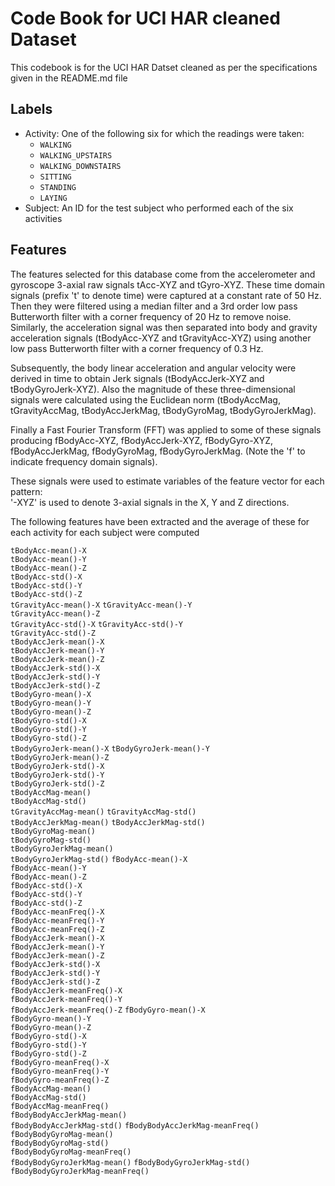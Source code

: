 # Code Book for UCI HAR cleaned Dataset
This codebook is for the UCI HAR Datset cleaned as per the specifications given in the README.md file

## Labels

- Activity: One of the following six for which the readings were taken:
  - `WALKING`
  - `WALKING_UPSTAIRS`
  - `WALKING_DOWNSTAIRS`
  - `SITTING`
  - `STANDING`
  - `LAYING`
- Subject: An ID for the test subject who performed each of the six activities

## Features

The features selected for this database come from the accelerometer and gyroscope 3-axial raw signals tAcc-XYZ and tGyro-XYZ.
These time domain signals (prefix 't' to denote time) were captured at a constant rate of 50 Hz. Then they were filtered using a median filter and a 3rd order low pass Butterworth filter with a corner frequency of 20 Hz to remove noise. Similarly, the acceleration signal was then separated into body and gravity acceleration signals (tBodyAcc-XYZ and tGravityAcc-XYZ) using another low pass Butterworth filter with a corner frequency of 0.3 Hz. 

Subsequently, the body linear acceleration and angular velocity were derived in time to obtain Jerk signals (tBodyAccJerk-XYZ and tBodyGyroJerk-XYZ). Also the magnitude of these three-dimensional signals were calculated using the Euclidean norm (tBodyAccMag, tGravityAccMag, tBodyAccJerkMag, tBodyGyroMag, tBodyGyroJerkMag).

Finally a Fast Fourier Transform (FFT) was applied to some of these signals producing fBodyAcc-XYZ, fBodyAccJerk-XYZ, fBodyGyro-XYZ, fBodyAccJerkMag, fBodyGyroMag, fBodyGyroJerkMag. (Note the 'f' to indicate frequency domain signals). 

These signals were used to estimate variables of the feature vector for each pattern:  
'-XYZ' is used to denote 3-axial signals in the X, Y and Z directions.

The following features have been extracted and the average of these for each activity for each subject were computed

`tBodyAcc-mean()-X`                
`tBodyAcc-mean()-Y`             
`tBodyAcc-mean()-Z`                
`tBodyAcc-std()-X`             
`tBodyAcc-std()-Y`                 
`tBodyAcc-std()-Z`              
`tGravityAcc-mean()-X`
`tGravityAcc-mean()-Y`          
`tGravityAcc-mean()-Z`             
`tGravityAcc-std()-X`
`tGravityAcc-std()-Y`              
`tGravityAcc-std()-Z`           
`tBodyAccJerk-mean()-X`            
`tBodyAccJerk-mean()-Y`         
`tBodyAccJerk-mean()-Z`            
`tBodyAccJerk-std()-X`          
`tBodyAccJerk-std()-Y`             
`tBodyAccJerk-std()-Z`          
`tBodyGyro-mean()-X`               
`tBodyGyro-mean()-Y`            
`tBodyGyro-mean()-Z`               
`tBodyGyro-std()-X`            
`tBodyGyro-std()-Y`                
`tBodyGyro-std()-Z`             
`tBodyGyroJerk-mean()-X`
`tBodyGyroJerk-mean()-Y`        
`tBodyGyroJerk-mean()-Z`           
`tBodyGyroJerk-std()-X`        
`tBodyGyroJerk-std()-Y`            
`tBodyGyroJerk-std()-Z`         
`tBodyAccMag-mean()`               
`tBodyAccMag-std()`            
`tGravityAccMag-mean()`
`tGravityAccMag-std()`         
`tBodyAccJerkMag-mean()`
`tBodyAccJerkMag-std()`        
`tBodyGyroMag-mean()`            
`tBodyGyroMag-std()`        
`tBodyGyroJerkMag-mean()`          
`tBodyGyroJerkMag-std()`
`fBodyAcc-mean()-X`           
`fBodyAcc-mean()-Y`             
`fBodyAcc-mean()-Z`                
`fBodyAcc-std()-X`              
`fBodyAcc-std()-Y`                 
`fBodyAcc-std()-Z`         
`fBodyAcc-meanFreq()-X`            
`fBodyAcc-meanFreq()-Y`         
`fBodyAcc-meanFreq()-Z`            
`fBodyAccJerk-mean()-X`         
`fBodyAccJerk-mean()-Y`            
`fBodyAccJerk-mean()-Z`         
`fBodyAccJerk-std()-X`             
`fBodyAccJerk-std()-Y`          
`fBodyAccJerk-std()-Z`        
`fBodyAccJerk-meanFreq()-X`     
`fBodyAccJerk-meanFreq()-Y`        
`fBodyAccJerk-meanFreq()-Z`
`fBodyGyro-mean()-X`               
`fBodyGyro-mean()-Y`            
`fBodyGyro-mean()-Z`               
`fBodyGyro-std()-X`             
`fBodyGyro-std()-Y`                
`fBodyGyro-std()-Z`        
`fBodyGyro-meanFreq()-X`           
`fBodyGyro-meanFreq()-Y`       
`fBodyGyro-meanFreq()-Z`           
`fBodyAccMag-mean()`            
`fBodyAccMag-std()`           
`fBodyAccMag-meanFreq()`    
`fBodyBodyAccJerkMag-mean()`       
`fBodyBodyAccJerkMag-std()`
`fBodyBodyAccJerkMag-meanFreq()`   
`fBodyBodyGyroMag-mean()`       
`fBodyBodyGyroMag-std()`      
`fBodyBodyGyroMag-meanFreq()`   
`fBodyBodyGyroJerkMag-mean()`
`fBodyBodyGyroJerkMag-std()`
`fBodyBodyGyroJerkMag-meanFreq()`
